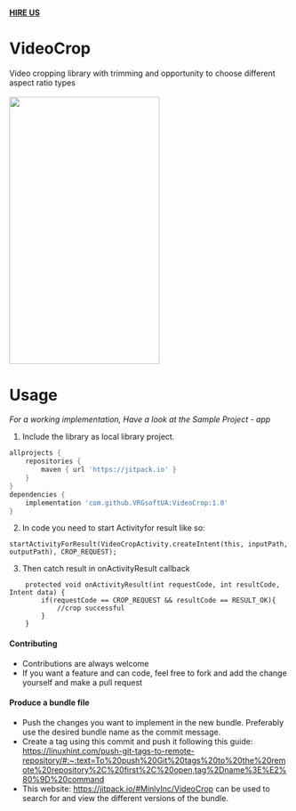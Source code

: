 #### [HIRE US](http://vrgsoft.net/)
# VideoCrop
Video cropping library with trimming and opportunity to choose different aspect ratio types</br></br>
<img src="https://github.com/VRGsoftUA/VideoCrop/blob/master/video.gif" width="270" height="480" />
# Usage
*For a working implementation, Have a look at the Sample Project - app*
1. Include the library as local library project.
```gradle
allprojects {
    repositories {
        maven { url 'https://jitpack.io' }
    }
}
dependencies {
    implementation 'com.github.VRGsoftUA:VideoCrop:1.0'
}
```
2. In code you need to start Activityfor result like so:
```
startActivityForResult(VideoCropActivity.createIntent(this, inputPath, outputPath), CROP_REQUEST);
```
3. Then catch result in onActivityResult callback
```@Override
    protected void onActivityResult(int requestCode, int resultCode, Intent data) {
        if(requestCode == CROP_REQUEST && resultCode == RESULT_OK){
            //crop successful
        }
    }
```
#### Contributing
* Contributions are always welcome
* If you want a feature and can code, feel free to fork and add the change yourself and make a pull request

#### Produce a bundle file
* Push the changes you want to implement in the new bundle. Preferably use the desired bundle name as the commit message.
* Create a tag using this commit and push it following this guide: https://linuxhint.com/push-git-tags-to-remote-repository/#:~:text=To%20push%20Git%20tags%20to%20the%20remote%20repository%2C%20first%2C%20open,tag%2Dname%3E%E2%80%9D%20command
* This website: https://jitpack.io/#MinlyInc/VideoCrop can be used to search for and view the different versions of the bundle.